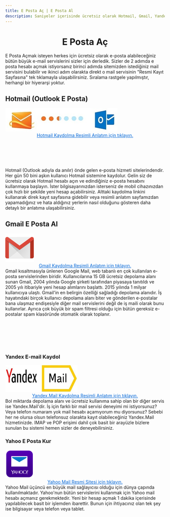 ```yaml
---
title: E Posta Aç | E Posta Al
description: Saniyeler içerisinde ücretsiz olarak Hotmail, Gmail, Yandex veya Yahoo üzerinden e posta hesabı açın. En çok kullanılan sitelerin kaydolma sayfa linkleri burada.
---
```

<center><h1>E Posta Aç</h1></center>
E Posta Açmak isteyen herkes için ücretsiz olarak e-posta alabileceğiniz bütün büyük e-mail servislerini sizler için derledik. Sizler de 2 adımda e posta hesabı açmak istiyorsanız birinci adımda sitemizden istediğiniz mail servisini bulabilir ve ikinci adım olarakta direkt o mail servisinin "Resmi Kayıt Sayfasına" tek tıklamayla ulaşabilirsiniz. Sıralama rastgele yapılmıştır, herhangi bir hiyerarşi yoktur.
<script async src="//pagead2.googlesyndication.com/pagead/js/adsbygoogle.js"></script>
<!-- ResponsLink -->
<ins class="adsbygoogle"
     style="display:block"
     data-ad-client="ca-pub-7942429830883405"
     data-ad-slot="2012296391"
     data-ad-format="link"></ins>
<script>
(adsbygoogle = window.adsbygoogle || []).push({});
</script>
<h2>Hotmail (Outlook E Posta)</h2>
<a href="https://www.epostakaydol.site/hotmail-kaydol-hotmail-kur-ac"><img width="354" height="74" title="hotmail logo" src="/img/hotmaillogo.jpg" /></a>
<center><a style="color: #0366d6" href="https://www.epostakaydol.site/hotmail-kaydol-hotmail-kur-ac">Hotmail Kaydolma Resimli Anlatım için tıklayın.</a></center>
<center><script async src="//pagead2.googlesyndication.com/pagead/js/adsbygoogle.js"></script>
<!-- 200 90 -->
<ins class="adsbygoogle"
     style="display:inline-block;width:200px;height:90px"
     data-ad-client="ca-pub-7942429830883405"
     data-ad-slot="4977168797"></ins>
<script>
(adsbygoogle = window.adsbygoogle || []).push({});
</script>
</center>
Hotmail (Outlook adıyla da anılır) önde gelen e-posta hizmeti sitelerindendir. Her gün 50 bini aşkın kullanıcı Hotmail sistemine kaydolur. Gelin siz de ücretsiz olarak Hotmail hesabı açın ve edindiğiniz e-posta hesabını kullanmaya başlayın. İster bilgisayarınızdan isterseniz de mobil cihazınızdan çok hızlı bir şekilde yeni hesap açabilirsiniz. Alttaki kaydolma linkini kullanarak direk kayıt sayfasına gidebilir veya resimli anlatım sayfamızdan yapamadığınız ve hata aldığınız yerlerin nasıl olduğunu gösteren daha detaylı bir anlatıma ulaşabilirsiniz.
<h2>Gmail E Posta Al</h2>
<a href="https://www.epostakaydol.site/gmail-kaydol-gmail-ac"><img width="90" height="90" title="gmail logo" src="/img/gmaillogo.png" /></a>
<center><a style="color: #0366d6" href="https://www.epostakaydol.site/gmail-kaydol-gmail-ac">Gmail Kaydolma Resimli Anlatım için tıklayın.</a></center>
Gmail kısaltmasıyla ünlenen Google Mail, web tabanlı en çok kullanılan e-posta servislerinden biridir. Kullanıcılarına 15 GB ücretsiz depolama alanı sunan Gmail, 2004 yılında Google şirketi tarafından piyasaya tanıtıldı ve 2005 yılı itibariyle yeni hesap alımlarını başlattı. 2015 yılında 1 milyar kullanıcıya ulaştı. Gmail'in en belirgin özelliği sağladığı depolama alanıdır. İş hayatındaki birçok kullanıcı depolama alanı biter ve gönderilen e-postalar bana ulaşmaz endişesiyle diğer mail servislerini değil de iş maili olarak bunu kullanırlar. Ayrıca çok büyük bir spam filtresi olduğu için bütün gereksiz e-postalar spam klasöründe otomatik olarak toplanır.
<center><script async src="//pagead2.googlesyndication.com/pagead/js/adsbygoogle.js"></script>
<!-- 200 90 -->
<ins class="adsbygoogle"
     style="display:inline-block;width:200px;height:90px"
     data-ad-client="ca-pub-7942429830883405"
     data-ad-slot="4977168797"></ins>
<script>
(adsbygoogle = window.adsbygoogle || []).push({});
</script>
</center>
<h3>Yandex E-mail Kaydol</h3>
<a href="https://www.epostakaydol.site/yandex-mail-kaydol"><img width="228" height="85" title="yandex mail logo" src="/img/yandexmailkayit.jpg" /></a>
<center><a style="color: #0366d6" href="https://www.epostakaydol.site/yandex-mail-kaydol">Yandex.Mail Kaydolma Resimli Anlatım için tıklayın.</a></center>
Bol miktarda depolama alanı ve ücretsiz kullanıma sahip olan bir diğer servis ise Yandex.Mail'dir. İş için farklı bir mail servisi deneyimi mi istiyorsunuz? Veya telefon numaram yok mail hesabı açamıyorum mu diyorsunuz? Sebebi her ne olursa olsun telefonsuz olarakta kayıt olabileceğiniz Yandex.Mail hizmetinizde. IMAP ve POP erişimi dahil çok basit bir arayüzle bizlere sunulan bu sistemi hemen sizler de deneyebilirsiniz.
<script async src="//pagead2.googlesyndication.com/pagead/js/adsbygoogle.js"></script>
<!-- Esnekw -->
<ins class="adsbygoogle"
     style="display:block"
     data-ad-client="ca-pub-7942429830883405"
     data-ad-slot="6805302882"
     data-ad-format="auto"></ins>
<script>
(adsbygoogle = window.adsbygoogle || []).push({});
</script>
<h3>Yahoo E Posta Kur</h3>
<a href="https://www.epostakaydol.site/"><img width="90" height="90" title="yahoo mail logo" src="/img/yahoo-mail.png" /></a>
<center><a rel="nofollow" target="_blank" style="color: #0366d6" href="https://goo.gl/SS1dmK">Yahoo Mail Resmi Sitesi için tıklayın.</a>
</center>
Yahoo Mail üçüncü en büyük mail sağlayıcısı olduğu için dünya çapında kullanılmaktadır. Yahoo'nun bütün servislerini kullanmak için Yahoo mail hesabı açmanız gerekmektedir. Yeni bir hesap açmak 1 dakika içerisinde yapılabilecek basit bir işlemden ibarettir. Bunun için ihtiyacınız olan tek şey ise bilgisayar veya telefon veya tablet.

